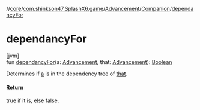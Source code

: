 //[core](../../../../index.md)/[com.shinkson47.SplashX6.game](../../index.md)/[Advancement](../index.md)/[Companion](index.md)/[dependancyFor](dependancy-for.md)

# dependancyFor

[jvm]\
fun [dependancyFor](dependancy-for.md)(a: [Advancement](../index.md), that: [Advancement](../index.md)): [Boolean](https://kotlinlang.org/api/latest/jvm/stdlib/kotlin/-boolean/index.html)

Determines if [a](dependancy-for.md) is in the dependency tree of [that](dependancy-for.md).

#### Return

true if it is, else false.
